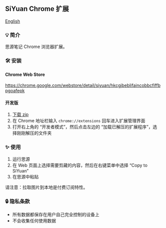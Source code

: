## SiYuan Chrome 扩展

[English](https://github.com/siyuan-note/siyuan-chrome/blob/main/README.md)

### 💡 简介

思源笔记 Chrome 浏览器扩展。

### 🛠️ 安装

#### Chrome Web Store

https://chrome.google.com/webstore/detail/siyuan/hkcgjbeblifaincobbcfiffbpgoafepk

#### 开发版

1. [下载 zip](https://github.com/siyuan-note/chrome-web-clipper/archive/refs/heads/main.zip)
2. 在 Chrome 地址栏输入 `chrome://extensions` 回车进入扩展管理界面
3. 打开右上角的 “开发者模式”，然后点击左边的 “加载已解压的扩展程序”，选择刚刚解压的文件夹

### ✨  使用

1. 运行思源
2. 在 Web 页面上选择需要剪藏的内容，然后在右键菜单中选择 “Copy to SiYuan”
3. 在思源中粘贴

请注意：拉取图片到本地是付费订阅特性。

### 🔒 隐私条款

* 所有数据都保存在用户自己完全控制的设备上
* 不会收集任何使用数据